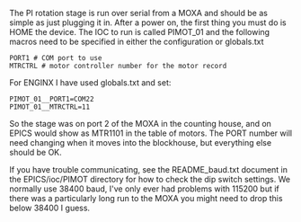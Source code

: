 The PI rotation stage is run over serial from a MOXA and should be as simple as just plugging it in. After a power on, the first thing you must do is HOME the device. The IOC to run is called PIMOT_01 and the following macros need to be specified in either the configuration or globals.txt  

```
PORT1 # COM port to use
MTRCTRL # motor controller number for the motor record
```

For ENGINX I have used globals.txt and set:

```
PIMOT_01__PORT1=COM22
PIMOT_01__MTRCTRL=11
```

So the stage was on port 2 of the MOXA in the counting house, and on EPICS would show as MTR1101 in the table of motors. The PORT number will need changing when it moves into the blockhouse, but everything else should be OK. 

If you have trouble communicating, see the README_baud.txt document in the EPICS/ioc/PIMOT directory for how to check the dip switch settings. We normally use 38400 baud, I've only ever had problems with 115200 but if there was a particularly long run to the MOXA you might need to drop this below 38400 I guess.
 